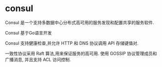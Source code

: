 # consul
Consul 是一个支持多数据中心分布式高可用的服务发现和配置共享的服务软件.

Consul 基于Go语言开发

Consul 支持健康检查,并允许 HTTP 和 DNS 协议调用 API 存储键值对.

一致性协议采用 Raft 算法,用来保证服务的高可用. 使用 GOSSIP 协议管理成员和广播消息, 并且支持 ACL 访问控制.
